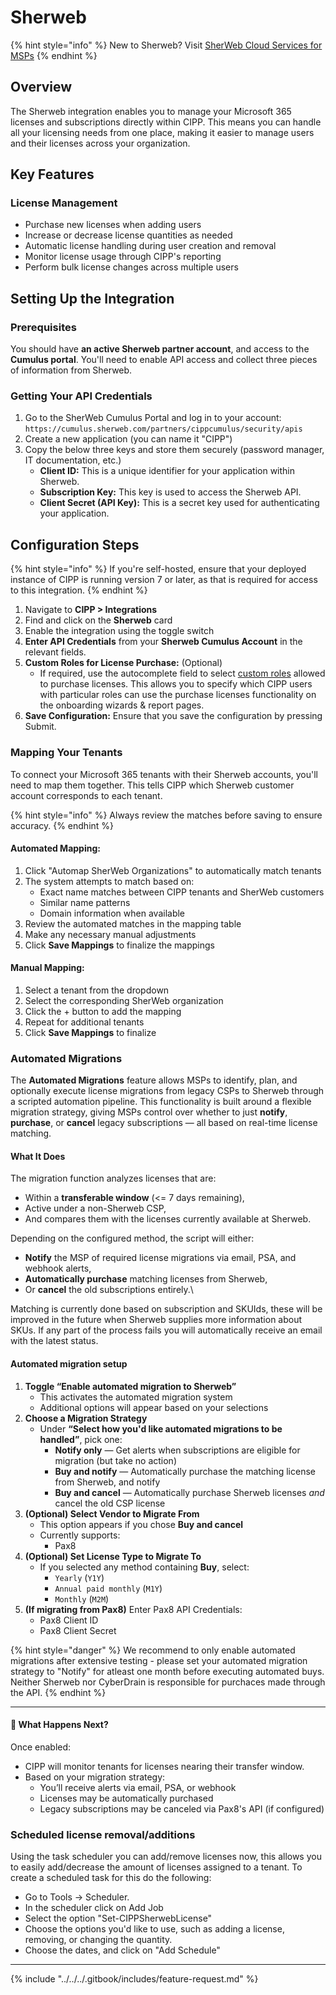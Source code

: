 # Sherweb

{% hint style="info" %}
New to Sherweb? Visit [SherWeb Cloud Services for MSPs](https://www.sherweb.com/partners/)
{% endhint %}

## **Overview**

The Sherweb integration enables you to manage your Microsoft 365 licenses and subscriptions directly within CIPP. This means you can handle all your licensing needs from one place, making it easier to manage users and their licenses across your organization.

## Key Features

### License Management

* Purchase new licenses when adding users
* Increase or decrease license quantities as needed
* Automatic license handling during user creation and removal
* Monitor license usage through CIPP's reporting
* Perform bulk license changes across multiple users

## Setting Up the Integration

### Prerequisites

You should have **an active Sherweb partner account**, and access to the **Cumulus portal**. You'll need to enable API access and collect three pieces of information from Sherweb.

### Getting Your API Credentials

1. Go to the SherWeb Cumulus Portal and log in to your account: `https://cumulus.sherweb.com/partners/cippcumulus/security/apis`
2. Create a new application (you can name it "CIPP")
3. Copy the below three keys and store them securely (password manager, IT documentation, etc.)
   * **Client ID:** This is a unique identifier for your application within Sherweb.
   * **Subscription Key:** This key is used to access the Sherweb API.
   * **Client Secret (API Key):** This is a secret key used for authenticating your application.

## Configuration Steps

{% hint style="info" %}
If you're self-hosted, ensure that your deployed instance of CIPP is running version 7 or later, as that is required for access to this integration.
{% endhint %}

1. Navigate to **CIPP > Integrations**
2. Find and click on the **Sherweb** card
3. Enable the integration using the toggle switch
4. **Enter API Credentials** from your **Sherweb Cumulus Account** in the relevant fields.
5. **Custom Roles for License Purchase:** (Optional)
   * If required, use the autocomplete field to select [custom roles](../advanced/super-admin/custom-roles/) allowed to purchase licenses. This allows you to specify which CIPP users with particular roles can use the purchase licenses functionality on the onboarding wizards & report pages.
6. **Save Configuration:** Ensure that you save the configuration by pressing Submit.

### Mapping Your Tenants

To connect your Microsoft 365 tenants with their Sherweb accounts, you'll need to map them together. This tells CIPP which Sherweb customer account corresponds to each tenant.

{% hint style="info" %}
Always review the matches before saving to ensure accuracy.
{% endhint %}

#### **Automated Mapping:**

1. Click "Automap SherWeb Organizations" to automatically match tenants
2. The system attempts to match based on:
   * Exact name matches between CIPP tenants and SherWeb customers
   * Similar name patterns
   * Domain information when available
3. Review the automated matches in the mapping table
4. Make any necessary manual adjustments
5. Click **Save Mappings** to finalize the mappings

#### **Manual Mapping:**

1. Select a tenant from the dropdown
2. Select the corresponding SherWeb organization
3. Click the + button to add the mapping
4. Repeat for additional tenants
5. Click **Save Mappings** to finalize

### Automated Migrations

The **Automated Migrations** feature allows MSPs to identify, plan, and optionally execute license migrations from legacy CSPs to Sherweb through a scripted automation pipeline. This functionality is built around a flexible migration strategy, giving MSPs control over whether to just **notify**, **purchase**, or **cancel** legacy subscriptions — all based on real-time license matching.

#### What It Does

The migration function analyzes licenses that are:

* Within a **transferable window** (<= 7 days remaining),
* Active under a non-Sherweb CSP,
* And compares them with the licenses currently available at Sherweb.

Depending on the configured method, the script will either:

* **Notify** the MSP of required license migrations via email, PSA, and webhook alerts,
* **Automatically purchase** matching licenses from Sherweb,
* Or **cancel** the old subscriptions entirely.\\

Matching is currently done based on subscription and SKUIds, these will be improved in the future when Sherweb supplies more information about SKUs. If any part of the process fails you will automatically receive an email with the latest status.

#### Automated migration setup

1. **Toggle “Enable automated migration to Sherweb”**
   * This activates the automated migration system
   * Additional options will appear based on your selections
2. **Choose a Migration Strategy**
   * Under **“Select how you'd like automated migrations to be handled”**, pick one:
     * &#x20;**Notify only** — Get alerts when subscriptions are eligible for migration (but take no action)
     * **Buy and notify** — Automatically purchase the matching license from Sherweb, and notify
     * **Buy and cancel** — Automatically purchase Sherweb licenses _and_ cancel the old CSP license
3. **(Optional) Select Vendor to Migrate From**
   * This option appears if you chose **Buy and cancel**
   * Currently supports:
     * Pax8
4. **(Optional) Set License Type to Migrate To**
   * If you selected any method containing **Buy**, select:
     * `Yearly` (`Y1Y`)
     * `Annual paid monthly` (`M1Y`)
     * `Monthly` (`M2M`)
5. **(If migrating from Pax8)** Enter Pax8 API Credentials:
   * Pax8 Client ID
   * Pax8 Client Secret

{% hint style="danger" %}
We recommend to only enable automated migrations after extensive testing - please set your automated migration strategy to "Notify" for atleast one month before executing automated buys. Neither Sherweb nor CyberDrain is responsible for purchaces made through the API.
{% endhint %}

***

#### 🔔 What Happens Next?

Once enabled:

* CIPP will monitor tenants for licenses nearing their transfer window.
* Based on your migration strategy:
  * You’ll receive alerts via email, PSA, or webhook
  * Licenses may be automatically purchased
  * Legacy subscriptions may be canceled via Pax8's API (if configured)



### Scheduled license removal/additions

Using the task scheduler you can add/remove licenses now, this allows you to easily add/decrease the amount of licenses assigned to a tenant. To create a scheduled task for this do the following:

* Go to Tools -> Scheduler.
* In the scheduler click on Add Job
* Select the option "Set-CIPPSherwebLicense"
* Choose the options you'd like to use, such as adding a license, removing, or changing the quantity.
* Choose the dates, and click on "Add Schedule"

***

{% include "../../../.gitbook/includes/feature-request.md" %}
